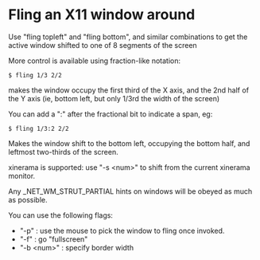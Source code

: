 # Fling an X11 window around

Use "fling topleft" and "fling bottom", and similar combinations  to
get the active window shifted to one of 8 segments of the screen

More control is available using fraction-like notation:

    $ fling 1/3 2/2

makes the window occupy the first third of the X axis, and the 2nd half
of the Y axis (ie, bottom left, but only 1/3rd the width of the screen)

You can add a ":" after the fractional bit to indicate a span, eg:

    $ fling 1/3:2 2/2

Makes the window shift to the bottom left, occupying the bottom half,
and leftmost two-thirds of the screen.

xinerama is supported: use "-s \<num\>" to shift from the current xinerama
monitor.

Any \_NET\_WM\_STRUT\_PARTIAL hints on windows will be obeyed as much as
possible.

You can use the following flags:

*   "-p"        : use the mouse to pick the window to fling once invoked.
*   "-f"        : go "fullscreen"
*   "-b \<num\>"  : specify border width
